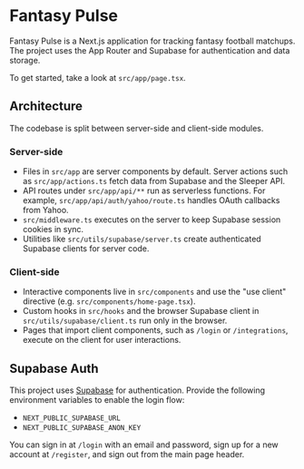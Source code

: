 # Fantasy Pulse

Fantasy Pulse is a Next.js application for tracking fantasy football matchups.  
The project uses the App Router and Supabase for authentication and data storage.

To get started, take a look at `src/app/page.tsx`.

## Architecture

The codebase is split between server-side and client-side modules.

### Server-side

- Files in `src/app` are server components by default. Server actions such as
  `src/app/actions.ts` fetch data from Supabase and the Sleeper API.
- API routes under `src/app/api/**` run as serverless functions. For example,
  `src/app/api/auth/yahoo/route.ts` handles OAuth callbacks from Yahoo.
- `src/middleware.ts` executes on the server to keep Supabase session cookies in sync.
- Utilities like `src/utils/supabase/server.ts` create authenticated Supabase
  clients for server code.

### Client-side

- Interactive components live in `src/components` and use the "use client"
  directive (e.g. `src/components/home-page.tsx`).
- Custom hooks in `src/hooks` and the browser Supabase client in
  `src/utils/supabase/client.ts` run only in the browser.
- Pages that import client components, such as `/login` or `/integrations`,
  execute on the client for user interactions.

## Supabase Auth

This project uses [Supabase](https://supabase.com) for authentication. Provide the following environment variables to enable the login flow:

- `NEXT_PUBLIC_SUPABASE_URL`
- `NEXT_PUBLIC_SUPABASE_ANON_KEY`

You can sign in at `/login` with an email and password, sign up for a new account at `/register`, and sign out from the main page header.
